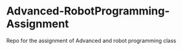 # Advanced-RobotProgramming-Assignment
Repo for the assignment of Advanced and robot programming class
